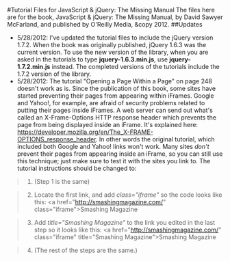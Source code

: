 #Tutorial Files for JavaScript & jQuery: The Missing Manual
The files here are for the book, JavaScript & jQuery: The Missing Manual, by David Sawyer McFarland, and published by O'Reilly Media, &copy 2012. 
##Updates
* 5/28/2012: I've updated the tutorial files to include the jQuery version 1.7.2. When the book was originally published, jQuery 1.6.3 was the current version. To use the new version of the library, when you are asked in the tutorials to type **jquery-1.6.3.min.js**, use **jquery-1.7.2.min.js** instead. The completed versions of the tutorials include the 1.7.2 version of the library.
* 5/28/2012: The tutorial "Opening a Page Within a Page" on page 248 doesn't work as is. Since the publication of this book, some sites have started preventing their pages from appearing within iFrames. Google and Yahoo!, for example, are afraid of security problems related to putting their pages inside iFrames. A web server can send out what's called an X-Frame-Options HTTP response header which prevents the page from being displayed inside an iFrame. It's explained here:
https://developer.mozilla.org/en/The_X-FRAME-OPTIONS_response_header. In other words the original tutorial, which included both Google and Yahoo! links won't work. Many sites *don't* prevent their pages from appearing inside an iFrame, so you can still use this technique; just make sure to test it with the sites you link to. The tutorial instructions should be changed to:

>1. (Step 1 is the same)

>2. Locate the first link, and add *class="iframe"* so the code looks like this: &lt;a href="http://smashingmagazine.com/" class="iframe">Smashing Magazine</a>

>3. Add *title="Smashing Magazine"* to the link you edited in the last step so it looks like this: &lt;a href="http://smashingmagazine.com/" class="iframe" title="Smashing Magazine">Smashing Magazine</a>

>4. (The rest of the steps are the same.)